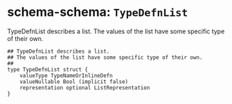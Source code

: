 # schema-schema: `TypeDefnList`

TypeDefnList describes a list.
The values of the list have some specific type of their own.


```ipldsch
## TypeDefnList describes a list.
## The values of the list have some specific type of their own.
##
type TypeDefnList struct {
	valueType TypeNameOrInlineDefn
	valueNullable Bool (implicit false)
	representation optional ListRepresentation
}
```
